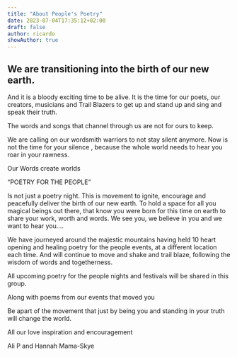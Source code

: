 ```yaml
---
title: "About People's Poetry"
date: 2023-07-04T17:35:12+02:00
draft: false
author: ricardo
showAuthor: true
---
```


## We are transitioning into the birth of our new earth.

And it is a bloody exciting time to be alive.
It is the time for our poets, our creators, musicians and Trail Blazers to get up and stand up and sing and speak their truth.

The words and songs that channel through us are not for ours to keep.

We are calling on our wordsmith warriors to not stay silent anymore.
Now is not the time for your silence , because the whole world needs to hear you roar in your rawness.

Our Words create worlds

“POETRY FOR THE PEOPLE”

Is not just a poetry night.
This is movement to ignite, encourage and peacefully deliver the birth of our new earth.
To hold a space for all you magical beings out there, that know you were born for this time on earth to share your work, worth and words.
We see you, we believe in you and we want to hear you….

We have journeyed around the majestic mountains having held 10 heart opening and healing poetry for the people events, at a different location each time.
And will continue to move and shake and trail blaze, following the wisdom of words and togetherness.

All upcoming poetry for the people nights and festivals will be shared in this group.

Along with poems from our events that moved you

Be apart of the movement that just by being you and standing in your truth will change the world.

All our love inspiration and encouragement

Ali P and Hannah Mama-Skye
